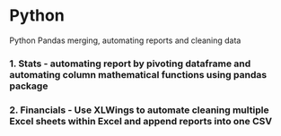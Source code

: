 # Python
Python Pandas merging, automating reports and cleaning data
### 1. Stats - automating report by pivoting dataframe and automating column mathematical functions using pandas package
### 2. Financials - Use XLWings to automate cleaning multiple Excel sheets within Excel and append reports into one CSV
